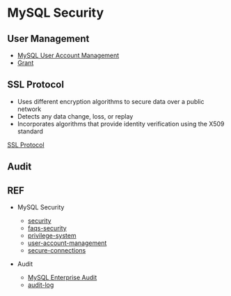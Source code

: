 # MySQL Security

## User Management

- [MySQL User Account Management](UserManagement/Readme.md)
- [Grant](UserManagement/Grant.md)

## SSL Protocol

- Uses different encryption algorithms to secure data over a public network
- Detects any data change, loss, or replay
- Incorporates algorithms that provide identity verification using the X509 standard

[SSL Protocol](SSL/Readme.md)

## Audit



## REF

- MySQL Security
  - [security](https://dev.mysql.com/doc/refman/5.6/en/security.html)
  - [faqs-security](https://dev.mysql.com/doc/refman/5.6/en/faqs-security.html)
  - [privilege-system](https://dev.mysql.com/doc/refman/5.6/en/privilege-system.html)
  - [user-account-management](https://dev.mysql.com/doc/refman/5.6/en/user-account-management.html)
  - [secure-connections](https://dev.mysql.com/doc/refman/5.6/en/secure-connections.html)

- Audit
  - [MySQL Enterprise Audit](https://www.mysql.com/products/enterprise/audit.html)
  - [audit-log](https://dev.mysql.com/doc/refman/5.5/en/audit-log.html)

